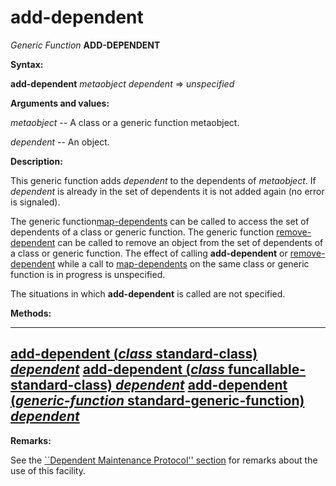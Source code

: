 add-dependent
=============

*Generic Function* **ADD-DEPENDENT**

**Syntax:**

**add-dependent** *metaobject* *dependent* => *unspecified*

**Arguments and values:**

*metaobject* -- A class or a generic function metaobject.

*dependent* -- An object.

**Description:**

This generic function adds *dependent* to the dependents of *metaobject*. If *dependent* is already in the set of dependents it is not added again (no error is signaled).

The generic function[map-dependents](/meta-object-protocol/map-dependents) can be called to access the set of dependents of a class or generic function. The generic function [remove-dependent](/meta-object-protocol/remove-dependent) can be called to remove an object from the set of dependents of a class or generic function. The effect of calling **add-dependent** or [remove-dependent](/meta-object-protocol/remove-dependent) while a call to [map-dependents](/meta-object-protocol/map-dependents) on the same class or generic function is in progress is unspecified.

The situations in which **add-dependent** is called are not specified.

**Methods:**

  ----------------------------------------------------------------------------------------------------------------------------
  [**add-dependent** (*class* standard-class) *dependent*](/meta-object-protocol/add-dependent-standard-class)
  [**add-dependent** (*class* funcallable-standard-class) *dependent*](/meta-object-protocol/add-dependent-funcallable-standard-class)
  [**add-dependent** (*generic-function* standard-generic-function) *dependent*](/meta-object-protocol/add-dependent-standard-generic-function)
  ----------------------------------------------------------------------------------------------------------------------------

**Remarks:**

See the [``Dependent Maintenance Protocol'' section](/meta-object-protocol/dependent-maintenance-protocol) for remarks about the use of this facility.
